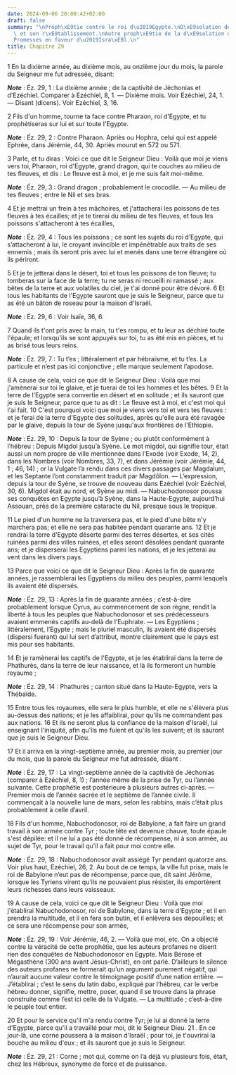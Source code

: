 ```yaml
---
date: 2024-09-06 20:00:42+02:00
draft: false
summary: "\nProph\xE9tie contre le roi d\u2019Egypte.\nD\xE9solation de l\u2019Egypte,\
  \ et son r\xE9tablissement.\nAutre proph\xE9tie de la d\xE9solation de l\u2019Egypte.\n\
  Promesses en faveur d\u2019Isra\xEBl.\n"
title: Chapitre 29
---
```





1 En la dixième année, au dixième mois, au onzième jour du mois, la parole du Seigneur me fut adressée, disant:

***Note*** :  Éz. 29, 1 : La dixième année ; de la captivité de Jéchonias et d’Ezéchiel. Comparer à Ezéchiel, 8, 1. ― Dixième mois. Voir Ezéchiel, 24, 1. ― Disant (dicens). Voir Ezéchiel, 3, 16.


2 Fils d'un homme, tourne ta face contre Pharaon, roi d'Egypte, et tu prophétiseras sur lui et sur toute l'Egypte.

***Note*** :  Éz. 29, 2 : Contre Pharaon. Apriès ou Hophra, celui qui est appelé Ephrée, dans Jérémie, 44, 30. Apriès mourut en 572 ou 571.

3 Parle, et tu diras : Voici ce que dit le Seigneur Dieu : Voilà que moi je viens vers toi, Pharaon, roi d'Egypte, grand dragon, qui te couches au milieu de tes fleuves, et dis : Le fleuve est à moi, et je me suis fait moi-même.

***Note*** :  Éz. 29, 3 : Grand dragon ; probablement le crocodile. ― Au milieu de tes fleuves ; entre le Nil et ses bras.

4 Et je mettrai un frein à tes mâchoires, et j'attacherai les poissons de tes fleuves à tes écailles; et je te tirerai du milieu de tes fleuves, et tous les poissons s'attacheront à tes écailles,

***Note*** :  Éz. 29, 4 : Tous les poissons ; ce sont les sujets du roi d’Egypte, qui s’attacheront à lui, le croyant invincible et impénétrable aux traits de ses ennemis ; mais ils seront pris avec lui et menés dans une terre étrangère où ils périront.

5 Et je te jetterai dans le désert, toi et tous les poissons de ton fleuve; tu tomberas sur la face de la terre; tu ne seras ni recueilli ni ramassé ; aux bêtes de la terre et aux volatiles du ciel, je t'ai donné pour être dévoré. 6 Et tous les habitants de l'Egypte sauront que je suis le Seigneur, parce que tu as été un bâton de roseau pour la maison d'Israël.

***Note*** :  Éz. 29, 6 : Voir Isaïe, 36, 6.

7 Quand ils t'ont pris avec la main, tu t'es rompu, et tu leur as déchiré toute l'épaule; et lorsqu'ils se sont appuyés sur toi, tu as été mis en pièces, et tu as brisé tous leurs reins.

***Note*** :  Éz. 29, 7 : Tu t’es ; littéralement et par hébraïsme, et tu t’es. La particule et n’est pas ici conjonctive ; elle marque seulement l’apodose.


8 A cause de cela, voici ce que dit le Seigneur Dieu : Voilà que moi j'amènerai sur toi le glaive, et je tuerai de toi les hommes et les bêtes. 9 Et la terre de l'Egypte sera convertie en désert et en solitude ; et ils sauront que je suis le Seigneur, parce que tu as dit : Le fleuve est à moi, et c'est moi qui l'ai fait. 10 C'est pourquoi voici que moi je viens vers toi et vers tes fleuves : et je ferai de la terre d'Egypte des solitudes, après qu'elle aura été ravagée par le glaive, depuis la tour de Syène jusqu'aux frontières de l'Ethiopie.

***Note*** :  Éz. 29, 10 : Depuis la tour de Syène ; ou plutôt conformément à l’hébreu : Depuis Migdol jusqu’à Syène. Le mot migdol, qui signifie tour, était aussi un nom propre de ville mentionnée dans l’Exode (voir Exode, 14, 2), dans les Nombres (voir Nombres, 33, 7), et dans Jérémie (voir Jérémie, 44, 1 ; 46, 14) ; or la Vulgate l’a rendu dans ces divers passages par Magdalum, et les Septante l’ont constamment traduit par Magdôlon. ― L’expression, depuis la tour de Syène, se trouve de nouveau dans Ezéchiel (voir Ezéchiel, 30, 6). Migdol était au nord, et Syène au midi. ― Nabuchodonosor poussa ses conquêtes en Egypte jusqu’à Syène, dans la Haute-Egypte, aujourd’hui Assouan, près de la première cataracte du Nil, presque sous le tropique.

11 Le pied d'un homme ne la traversera pas, et le pied d'une bête n'y marchera pas; et elle ne sera pas habitée pendant quarante ans. 12 Et je rendrai la terre d'Egypte déserte parmi des terres désertes, et ses cités ruinées parmi des villes ruinées, et elles seront désolées pendant quarante ans; et je disperserai les Egyptiens parmi les nations, et je les jetterai au vent dans les divers pays.


13 Parce que voici ce que dit le Seigneur Dieu : Après la fin de quarante années, je rassemblerai les Egyptiens du milieu des peuples, parmi lesquels ils avaient été dispersés.

***Note*** :  Éz. 29, 13 : Après la fin de quarante années ; c’est-à-dire probablement lorsque Cyrus, au commencement de son règne, rendit la liberté à tous les peuples que Nabuchodonosor et ses prédécesseurs avaient emmenés captifs au-delà de l’Euphrate. ― Les Egyptiens ; littéralement, l’Egypte ; mais le pluriel masculin, ils avaient été dispersés (dispersi fuerant) qui lui sert d’attribut, montre clairement que le pays est mis pour ses habitants.

14 Et je ramènerai les captifs de l'Egypte, et je les établirai dans la terre de Phathurès, dans la terre de leur naissance, et là ils formeront un humble royaume ;

***Note*** :  Éz. 29, 14 : Phathurès ; canton situé dans la Haute-Egypte, vers la Thébaïde.

15 Entre tous les royaumes, elle sera le plus humble, et elle ne s'élèvera plus au-dessus des nations; et je les affaiblirai, pour qu'ils ne commandent pas aux nations. 16 Et ils ne seront plus la confiance de la maison d'Israël, lui enseignant l'iniquité, afin qu'ils me fuient et qu'ils les suivent; et ils sauront que je suis le Seigneur Dieu.


17 Et il arriva en la vingt-septième année, au premier mois, au premier jour du mois, que la parole du Seigneur me fut adressée, disant :

***Note*** :  Éz. 29, 17 : La vingt-septième année de la captivité de Jéchonias (comparer à Ezéchiel, 8, 1) ; l’année même de la prise de Tyr, ou l’année suivante. Cette prophétie est postérieure à plusieurs autres ci-après. ― Premier mois de l’année sacrée et le septième de l’année civile. Il commençait à la nouvelle lune de mars, selon les rabbins, mais c’était plus probablement à celle d’avril.


18 Fils d'un homme, Nabuchodonosor, roi de Babylone, a fait faire un grand travail à son armée contre Tyr ; toute tête est devenue chauve, toute épaule s'est dépilée: et il ne lui a pas été donné de récompense, ni à son armée, au sujet de Tyr, pour le travail qu'il a fait pour moi contre elle.

***Note*** :  Éz. 29, 18 : Nabuchodonosor avait assiégé Tyr pendant quatorze ans. Voir plus haut, Ezéchiel, 26, 2. Au bout de ce temps, la ville fut prise, mais le roi de Babylone n’eut pas de récompense, parce que, dit saint Jérôme, lorsque les Tyriens virent qu’ils ne pouvaient plus résister, ils emportèrent leurs richesses dans leurs vaisseaux.


19 A cause de cela, voici ce que dit le Seigneur Dieu : Voilà que moi j'établirai Nabuchodonosor, roi de Babylone, dans la terre d'Egypte ; et il en prendra la multitude, et il en fera son butin, et il enlèvera ses dépouilles; et ce sera une récompense pour son armée,

***Note*** :  Éz. 29, 19 : Voir Jérémie, 46, 2. ― Voilà que moi, etc. On a objecté contre la véracité de cette prophétie, que les auteurs profanes ne disent rien des conquêtes de Nabuchodonosor en Egypte. Mais Bérose et Mégasthène (300 ans avant Jésus-Christ), en ont parlé. D’ailleurs le silence des auteurs profanes ne formerait qu’un argument purement négatif, qui n’aurait aucune valeur contre le témoignage positif d’une nation entière. ― J’établirai ; c’est le sens du latin dabo, expliqué par l’hébreu, car le verbe hébreu donner, signifie, mettre, poser, quand il se trouve dans la phrase construite comme l’est ici celle de la Vulgate. ― La multitude ; c’est-à-dire le peuple tout entier.

20 Et pour le service qu'il m'a rendu contre Tyr; je lui ai donné la terre d'Egypte, parce qu'il a travaillé pour moi, dit le Seigneur Dieu. 21 . En ce jour-là, une corne poussera à la maison d'Israël ; pour toi, je t'ouvrirai la bouche au milieu d'eux ; et ils sauront que je suis le Seigneur.

***Note*** :  Éz. 29, 21 : Corne ; mot qui, comme on l’a déjà vu plusieurs fois, était, chez les Hébreux, synonyme de force et de puissance.

